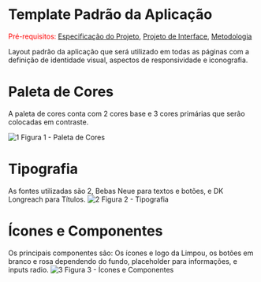 # Template Padrão da Aplicação

<span style="color:red">Pré-requisitos: <a href="2-Especificação do Projeto.md"> Especificação do Projeto</a></span>, <a href="3-Projeto de Interface.md"> Projeto de Interface</a>, <a href="4-Metodologia.md"> Metodologia</a>

Layout padrão da aplicação que será utilizado em todas as páginas com a definição de identidade visual, aspectos de responsividade e iconografia.

# Paleta de Cores

A paleta de cores conta com 2 cores base e 3 cores primárias que serão colocadas em contraste.

![1](https://user-images.githubusercontent.com/62525275/168487565-709fd565-b921-487f-8a21-20e373b713af.jpg)
Figura 1 - Paleta de Cores

# Tipografia
As fontes utilizadas são 2, Bebas Neue para textos e botões, e DK Longreach para Títulos.
![2](https://user-images.githubusercontent.com/62525275/168487699-ed4e762e-046c-41a4-a25d-de5a4d717e5c.jpg)
Figura 2 - Tipografia

# Ícones e Componentes

Os principais componentes são: Os ícones e logo da Limpou, os botões em branco e rosa dependendo do fundo, placeholder para informações, e inputs radio. 
![3](https://user-images.githubusercontent.com/62525275/168487700-522a48d5-fef5-4ff9-9036-a333890d9b37.jpg)
Figura 3 - Ícones e Componentes
